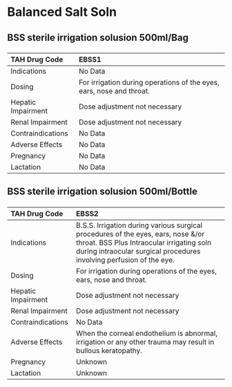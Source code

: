 # Balanced Salt Soln

## BSS sterile irrigation solusion 500ml/Bag

##### 

| TAH Drug Code      | EBSS1                                                                |
|:-------------------|:---------------------------------------------------------------------|
| Indications        | No Data                                                              |
| Dosing             | For irrigation during operations of the eyes, ears, nose and throat. |
| Hepatic Impairment | Dose adjustment not necessary                                        |
| Renal Impairment   | Dose adjustment not necessary                                        |
| Contraindications  | No Data                                                              |
| Adverse Effects    | No Data                                                              |
| Pregnancy          | No Data                                                              |
| Lactation          | No Data                                                              |

## BSS sterile irrigation solusion 500ml/Bottle

##### 

| TAH Drug Code      | EBSS2                                                                                                                                                                                                 |
|:-------------------|:------------------------------------------------------------------------------------------------------------------------------------------------------------------------------------------------------|
| Indications        | B.S.S. Irrigation during various surgical procedures of the eyes, ears, nose &/or throat. BSS Plus Intraocular irrigating soln during intraocular surgical procedures involving perfusion of the eye. |
| Dosing             | For irrigation during operations of the eyes, ears, nose and throat.                                                                                                                                  |
| Hepatic Impairment | Dose adjustment not necessary                                                                                                                                                                         |
| Renal Impairment   | Dose adjustment not necessary                                                                                                                                                                         |
| Contraindications  | No Data                                                                                                                                                                                               |
| Adverse Effects    | When the corneal endothelium is abnormal, irrigation or any other trauma may result in bullous keratopathy.                                                                                           |
| Pregnancy          | Unknown                                                                                                                                                                                               |
| Lactation          | Unknown                                                                                                                                                                                               |


